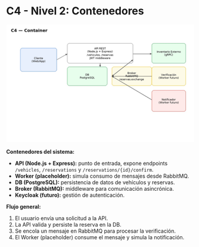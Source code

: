 # C4 - Nivel 2: Contenedores


![Container](img/container.jpeg)


**Contenedores del sistema:**


- **API (Node.js + Express):** punto de entrada, expone endpoints `/vehicles`, `/reservations` y `/reservations/{id}/confirm`.
- **Worker (placeholder):** simula consumo de mensajes desde RabbitMQ.
- **DB (PostgreSQL):** persistencia de datos de vehículos y reservas.
- **Broker (RabbitMQ):** middleware para comunicación asincrónica.
- **Keycloak (futuro):** gestión de autenticación.


**Flujo general:**
1. El usuario envía una solicitud a la API.
2. La API valida y persiste la reserva en la DB.
3. Se encola un mensaje en RabbitMQ para procesar la verificación.
4. El Worker (placeholder) consume el mensaje y simula la notificación.